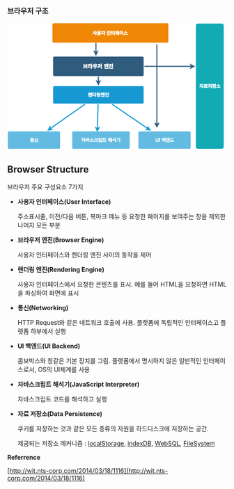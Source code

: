 ### 브라우저 구조

![<브라우저 구조>](../../../../.gitbook/assets/untitled-diagram-1.png)

## Browser Structure

브라우저 주요 구성요소 7가지

* **사용자 인터페이스\(User Interface\)**

  주소표시줄, 이전/다음 버튼, 북마크 메뉴 등 요청한 페이지를 보여주는 창을 제외한 나머지 모든 부분

* **브라우저 엔진\(Browser Engine\)**

  사용자 인터페이스와 렌더링 엔진 사이의 동작을 제어

* **렌더링 엔진\(Rendering Engine\)**

  사용자 인터페이스에서 요청한 콘텐츠를 표시. 예를 들어 HTML을 요청하면 HTML을 파싱하여 화면에 표시

* **통신\(Networking\)**

  HTTP Request와 같은 네트워크 호출에 사용. 플랫폼에 독립적인 인터페이스고 플랫폼 하부에서 실행

* **UI 백엔드\(UI Backend\)**

  콤보박스와 창같은 기본 장치를 그림. 플랫폼에서 명시하지 않은 일반적인 인터페이스로서, OS의 UI체계를 사용

* **자바스크립트 해석기\(JavaScript Interpreter\)**

  자바스크립트 코드를 해석하고 실행

* **자료 저장소\(Data Persistence\)**

  쿠키를 저장하는 것과 같은 모든 종류의 자원을 하드디스크에 저장하는 공간. 

  제공되는 저장소 메커니즘 :  [localStorage](https://developer.mozilla.org/en-US/docs/Web/API/Window/localStorage), [indexDB](https://developer.mozilla.org/en-US/docs/Web/API/IndexedDB_API), [WebSQL](https://en.wikipedia.org/wiki/Web_SQL_Database), [FileSystem](https://developer.mozilla.org/en-US/docs/Web/API/FileSystem)



 **Referrence**

[http://wit.nts-corp.com/2014/03/18/1116](http://wit.nts-corp.com/2014/03/18/1116)




